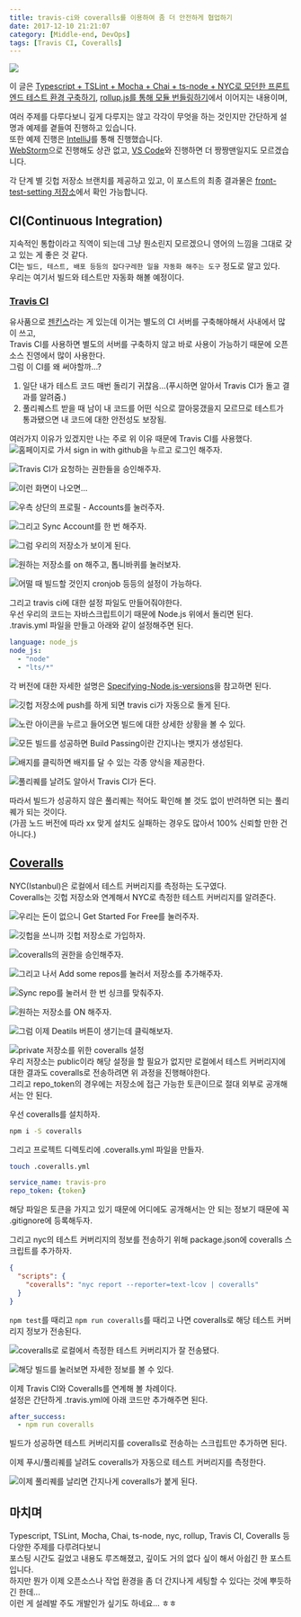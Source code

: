 ```yaml
---
title: travis-ci와 coveralls를 이용하여 좀 더 안전하게 협업하기
date: 2017-12-10 21:21:07
category: [Middle-end, DevOps]
tags: [Travis CI, Coveralls]
---
```

![](thumb.png)  

이 글은 [Typescript + TSLint + Mocha + Chai + ts-node + NYC로 모던한 프론트 엔드 테스트 환경 구축하기](/2017/12/10/ts-node-mocha-chai),
[rollup.js를 통해 모듈 번들링하기](/2017/12/10/bundle-with-rollup)에서 이어지는 내용이며,  

여러 주제를 다루다보니 깊게 다루지는 않고 각각이 무엇을 하는 것인지만 간단하게 설명과 예제를 곁들여 진행하고 있습니다.  
또한 예제 진행은 [IntelliJ](https://www.jetbrains.com/idea/)를 통해 진행했습니다.  
[WebStorm](https://www.jetbrains.com/webstorm/)으로 진행해도 상관 없고, [VS Code](https://code.visualstudio.com/)와 진행하면 더 짱짱맨일지도 모르겠습니다.  

각 단계 별 깃헙 저장소 브랜치를 제공하고 있고, 이 포스트의 최종 결과물은 [front-test-setting 저장소](https://github.com/perfectacle/front-test-setting)에서 확인 가능합니다.

## CI(Continuous Integration)
지속적인 통합이라고 직역이 되는데 그냥 뭔소린지 모르겠으니 영어의 느낌을 그대로 갖고 있는 게 좋은 것 같다.  
CI는 `빌드, 테스트, 배포 등등의 잡다구레한 일을 자동화 해주는 도구` 정도로 알고 있다.  
우리는 여기서 빌드와 테스트만 자동화 해볼 예정이다.  

### [Travis CI](https://travis-ci.org/)
유사품으로 [젠킨스](https://jenkins-ci.org/)라는 게 있는데 이거는 별도의 CI 서버를 구축해야해서 사내에서 많이 쓰고,  
Travis CI를 사용하면 별도의 서버를 구축하지 않고 바로 사용이 가능하기 때문에 오픈소스 진영에서 많이 사용한다.  
그럼 이 CI를 왜 써야할까...?  

1. 일단 내가 테스트 코드 매번 돌리기 귀찮음...(푸시하면 알아서 Travis CI가 돌고 결과를 알려줌.)  
2. 풀리퀘스트 받을 때 남이 내 코드를 어떤 식으로 깔아뭉갰을지 모르므로 테스트가 통과됐으면 내 코드에 대한 안전성도 보장됨.  

여러가지 이유가 있겠지만 나는 주로 위 이유 때문에 Travis CI를 사용했다.  
![홈페이지로 가서 sign in with github을 누르고 로그인 해주자.](travis-ci01.png)

![Travis CI가 요청하는 권한들을 승인해주자.](travis-ci02.png)

![이런 화면이 나오면...](travis-ci03.png)

![우측 상단의 프로필 - Accounts를 눌러주자.](travis-ci04.png)

![그리고 Sync Account를 한 번 해주자.](travis-ci05.png)

![그럼 우리의 저장소가 보이게 된다.](travis-ci06.png)  

![원하는 저장소를 on 해주고, 톱니바퀴를 눌러보자.](travis-ci07.png)

![어떨 때 빌드할 것인지 cronjob 등등의 설정이 가능하다.](travis-ci08.png)

그리고 travis ci에 대한 설정 파일도 만들어줘야한다.  
우선 우리의 코드는 자바스크립트이기 때문에 Node.js 위에서 돌리면 된다.  
.travis.yml 파일을 만들고 아래와 같이 설정해주면 된다.  
```yml
language: node_js
node_js:
  - "node"
  - "lts/*"
```

각 버전에 대한 자세한 설명은 [Specifying-Node.js-versions](https://docs.travis-ci.com/user/languages/javascript-with-nodejs/#Specifying-Node.js-versions)을 참고하면 된다.  

![깃헙 저장소에 push를 하게 되면 travis ci가 자동으로 돌게 된다.](travis-ci09.png)

![노란 아이콘을 누르고 들어오면 빌드에 대한 상세한 상황을 볼 수 있다.](travis-ci10.png)  
  
![모든 빌드를 성공하면 Build Passing이란 간지나는 뱃지가 생성된다.](travis-ci11.png)  

![배지를 클릭하면 배지를 달 수 있는 각종 양식을 제공한다.](travis-ci12.png)

![풀리퀘를 날려도 알아서 Travis CI가 돈다.](travis-ci13.png)  

따라서 빌드가 성공하지 않은 풀리퀘는 적어도 확인해 볼 것도 없이 반려하면 되는 풀리퀘가 되는 것이다.  
(가끔 노드 버전에 따라 xx 맞게 설치도 실패하는 경우도 많아서 100% 신뢰할 만한 건 아니다.)

## [Coveralls](http://coveralls.io/)
NYC(Istanbul)은 로컬에서 테스트 커버리지를 측정하는 도구였다.  
Coveralls는 깃헙 저장소와 연계해서 NYC로 측정한 테스트 커버리지를 알려준다.  

![우리는 돈이 없으니 Get Started For Free를 눌러주자.](coveralls01.png)

![깃헙을 쓰니까 깃헙 저장소로 가입하자.](coveralls02.png)

![coveralls의 권한을 승인해주자.](coveralls03.png)  

![그리고 나서 Add some repos를 눌러서 저장소를 추가해주자.](coveralls04.png)  

![Sync repo를 눌러서 한 번 싱크를 맞춰주자.](coveralls05.png)  

![원하는 저장소를 ON 해주자.](coveralls06.png)  

![그럼 이제 Deatils 버튼이 생기는데 클릭해보자.](coveralls07.png)  

![private 저장소를 위한 coveralls 설정](coveralls08.png)  
우리 저장소는 public이라 해당 설정을 할 필요가 없지만 로컬에서 테스트 커버리지에 대한 결과도 coveralls로 전송하려면 위 과정을 진행해야한다.  
그리고 repo_token의 경우에는 저장소에 접근 가능한 토큰이므로 절대 외부로 공개해서는 안 된다.  

우선 coveralls를 설치하자.  
```bash
npm i -S coveralls
```

그리고 프로젝트 디렉토리에 .coveralls.yml 파일을 만들자.  
```bash
touch .coveralls.yml
```

```yml
service_name: travis-pro
repo_token: {token}
```

해당 파일은 토큰을 가지고 있기 때문에 어디에도 공개해서는 안 되는 정보기 때문에 꼭 .gitignore에 등록해두자.  

그리고 nyc의 테스트 커버리지의 정보를 전송하기 위해 package.json에 coveralls 스크립트를 추가하자.  

```json
{
  "scripts": {
    "coveralls": "nyc report --reporter=text-lcov | coveralls"
  }
}
```

`npm test`를 때리고 `npm run coveralls`를 때리고 나면 coveralls로 해당 테스트 커버리지 정보가 전송된다.  

![coveralls로 로컬에서 측정한 테스트 커버리지가 잘 전송됐다.](coveralls09.png)  

![해당 빌드를 눌러보면 자세한 정보를 볼 수 있다.](coveralls10.png)  

이제 Travis CI와 Coveralls를 연계해 볼 차례이다.  
설정은 간단하게 .travis.yml에 아래 코드만 추가해주면 된다.  
```yml
after_success:
  - npm run coveralls
```

빌드가 성공하면 테스트 커버리지를 coveralls로 전송하는 스크립트만 추가하면 된다.  

이제 푸시/풀리퀘를 날려도 coveralls가 자동으로 테스트 커버리지를 측정한다.  

![이제 풀리퀘를 날리면 간지나게 coveralls가 붙게 된다.](coveralls11.png)

## 마치며
Typescript, TSLint, Mocha, Chai, ts-node, nyc, rollup, Travis CI, Coveralls 등 다양한 주제를 다루려다보니  
포스팅 시간도 길었고 내용도 루즈해졌고, 깊이도 거의 없다 싶이 해서 아쉽긴 한 포스트입니다.  
하지만 뭔가 이제 오픈소스나 작업 환경을 좀 더 간지나게 세팅할 수 있다는 것에 뿌듯하긴 한데...  
이런 게 설레발 주도 개발인가 싶기도 하네요... ㅎㅎ
